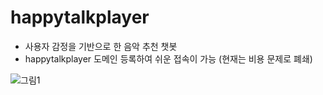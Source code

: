 # happytalkplayer
* 사용자 감정을 기반으로 한 음악 추천 챗봇
* happytalkplayer 도메인 등록하여 쉬운 접속이 가능 (현재는 비용 문제로 폐쇄)

![그림1](https://user-images.githubusercontent.com/89456014/180804568-4043f193-bca8-4cce-aa6f-53b8a194fca0.png)
